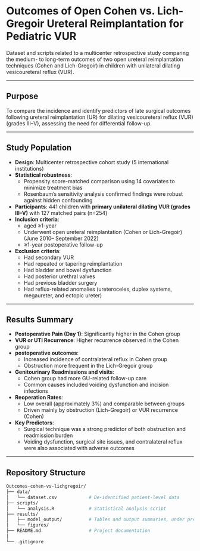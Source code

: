 # Outcomes of Open Cohen vs. Lich-Gregoir Ureteral Reimplantation for Pediatric VUR

Dataset and scripts related to a multicenter retrospective study comparing the medium- to long-term outcomes of two open ureteral reimplantation techniques (Cohen and Lich-Gregoir) in children with unilateral dilating vesicoureteral reflux (VUR).

---

##  Purpose

To compare the incidence and identify predictors of late surgical outcomes following ureteral reimplantation (UR) for dilating vesicoureteral reflux (VUR) (grades III–V), assessing the need for differential follow-up.

---

## Study Population

- **Design**: Multicenter retrospective cohort study (5 international institutions)
- **Statistical robustness**: 
  - Propensity score-matched comparison using 14 covariates to minimize treatment bias
  - Rosenbaum’s sensitivity analysis confirmed findings were robust against hidden confounding
- **Participants**: 441 children with **primary unilateral dilating VUR (grades III–V)** with 127 matched pairs (n=254)
- **Inclusion criteria**:
  - aged ≥1-year
  - Underwent open ureteral reimplantation (Cohen or Lich-Gregoir) (June 2010– September 2022)
  - ≥1-year postoperative follow-up
- **Exclusion criteria**:
  - Had secondary VUR
  - Had repeated or tapering reimplantation
  - Had bladder and bowel dysfunction
  - Had posterior urethral valves
  - Had previous bladder surgery
  - Had reflux-related anomalies (ureteroceles, duplex systems, megaureter, and ectopic ureter)

---

##  Results Summary

- **Postoperative Pain (Day 1)**: Significantly higher in the Cohen group
- **VUR or UTI Recurrence**: Higher recurrence observed in the Cohen group
- **postoperative outcomes**:
  - Increased incidence of contralateral reflux in Cohen group
  - Obstruction more frequent in the Lich-Gregoir group
- **Genitourinary Readmissions and visits**:
  - Cohen group had more GU-related follow-up care
  - Common causes included voiding dysfunction and incision infections
- **Reoperation Rates**:
  - Low overall (approximately 3%) and comparable between groups
  - Driven mainly by obstruction (Lich-Gregoir) or VUR recurrence (Cohen)
- **Key Predictors**:
  - Surgical technique was a strong predictor of both obstruction and readmission burden
  - Voiding dysfunction, surgical site issues, and contralateral reflux were also associated with adverse outcomes

---

##  Repository Structure

```bash
Outcomes-cohen-vs-lichgregoir/
├── data/
│   └── dataset.csv            # De-identified patient-level data
├── scripts/
│   └── analysis.R             # Statistical analysis script
├── results/
│   ├── model_output/          # Tables and output summaries, under preparation
│   └── figures/               
├── README.md                  # Project documentation
│
└── .gitignore
